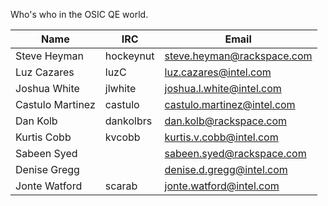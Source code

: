 Who's who in the OSIC QE world.

| Name              | IRC       | Email                      |
|-------------------|-----------|----------------------------|
| Steve Heyman      | hockeynut | steve.heyman@rackspace.com |
| Luz Cazares       | luzC      | luz.cazares@intel.com      |
| Joshua White      | jlwhite   | joshua.l.white@intel.com   |
| Castulo Martinez  | castulo   | castulo.martinez@intel.com |
| Dan Kolb          | dankolbrs | dan.kolb@rackspace.com     |
| Kurtis Cobb       | kvcobb    | kurtis.v.cobb@intel.com    |
| Sabeen Syed       |           | sabeen.syed@rackspace.com  |
| Denise Gregg      |           | denise.d.gregg@intel.com   |
| Jonte Watford     | scarab    | jonte.watford@intel.com    |
